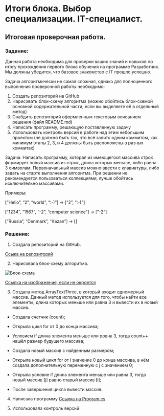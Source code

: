 # Итоги блока. Выбор специализации. IT-специалист.

## Итоговая проверочная работа.

### **Задание:**

Данная работа необходима для проверки ваших знаний и навыков по итогу прохождения первого блока обучения на программе Разработчик. Мы должны убедится, что базовое знакомство с IT прошло успешно.

Задача алгоритмически не самая сложная, однако для полноценного выполнения проверочной работы необходимо:

1. Создать репозиторий на GitHub
2. Нарисовать блок-схему алгоритма (можно обойтись блок-схемой основной содержательной части, если вы выделяете её в отдельный метод)
3. Снабдить репозиторий оформленным текстовым описанием решения (файл README.md)
4. Написать программу, решающую поставленную задачу
5. Использовать контроль версий в работе над этим небольшим проектом (не должно быть так, что всё залито одним коммитом, как минимум этапы 2, 3, и 4 должны быть расположены в разных коммитах)

Задача: Написать программу, которая из имеющегося массива строк формирует новый массив из строк, длина которых меньше, либо равна 3 символам. Первоначальный массив можно ввести с клавиатуры, либо задать на старте выполнения алгоритма. При решении не рекомендуется пользоваться коллекциями, лучше обойтись исключительно массивами.

Примеры:

[“Hello”, “2”, “world”, “:-)”] → [“2”, “:-)”]

[“1234”, “1567”, “-2”, “computer science”] → [“-2”]

[“Russia”, “Denmark”, “Kazan”] → []

### **Решение:**

1. Создала репозиторий на GitHub.

[Ссыка на репозиторий](https://github.com/AnastasiyaKolobkova/FinalProject)

2. Нарисовалa блок-схему алгоритма.

![Блок-схема](BlockDiagram.jpg)

[Ссылка на изображение, если не окроется](https://ltdfoto.ru/image/X2Fh5u)

3. Создала метод ArrayTextThree, в который входит одномерный массив. Данный метод используется для того, чтобы найти все элементы, длина которых меньше или равна 3 и вывести их в новый массив.


+ Создала счетчик (count);

+ Открыла цикл for от 0 до конца массива;

+ Условием if длина элемента меньше или ровна 3, тогда count++ нашёл размер будущего массива;

+ Создала новый массив с найденным размером;

+ Открыла новый цикл for от i значение 0 до конца массива, в нём создала дополнительную переменную с j c значением 0;

+ Открыла условие if длина элемента меньше или равна 3, тогда новый массив [j] равно старый массив [i];

+ После завершения цикла вывести массив.


4. Написалa программу [Ссылка на Program.cs](https://github.com/AnastasiyaKolobkova/FinalProject/commit/2fcb97f83898cf24433ea892427ef377f42069ae)

5. Использовала контроль версий.